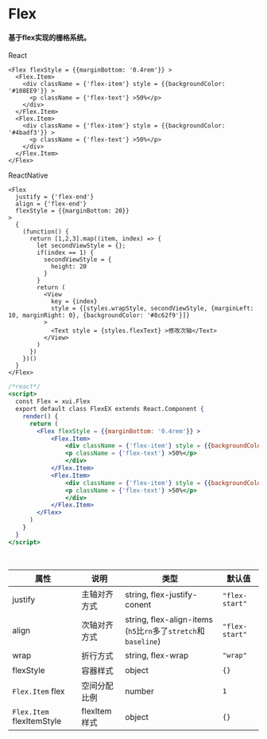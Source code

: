 # Flex

#### 基于flex实现的栅格系统。

React

```
<Flex flexStyle = {{marginBottom: '0.4rem'}} >
  <Flex.Item>
    <div className = {'flex-item'} style = {{backgroundColor: '#108EE9'}} >
      <p className = {'flex-text'} >50%</p>
    </div>
  </Flex.Item>
  <Flex.Item>
    <div className = {'flex-item'} style = {{backgroundColor: '#4badf3'}} >
      <p className = {'flex-text'} >50%</p>
    </div>
  </Flex.Item>
</Flex>
```

ReactNative

```
<Flex 
  justify = {'flex-end'} 
  align = {'flex-end'} 
  flexStyle = {{marginBottom: 20}} 
>
  {
    (function() {
      return [1,2,3].map((item, index) => {
        let secondViewStyle = {};
        if(index == 1) {
          secondViewStyle = {
            height: 20
          }
        }
        return (
          <View 
            key = {index} 
            style = {[styles.wrapStyle, secondViewStyle, {marginLeft: 10, marginRight: 0}, {backgroundColor: '#8c62f9'}]} 
          >
            <Text style = {styles.flexText} >修改次轴</Text>
          </View>
        )
      })
    })()
  }
</Flex>
```

```jsx
/*react*/
<script>
  const Flex = xui.Flex
  export default class FlexEX extends React.Component {
    render() {
      return (
        <Flex flexStyle = {{marginBottom: '0.4rem'}} >
            <Flex.Item>
                <div className = {'flex-item'} style = {{backgroundColor: '#108EE9'}} >
                <p className = {'flex-text'} >50%</p>
                </div>
            </Flex.Item>
            <Flex.Item>
                <div className = {'flex-item'} style = {{backgroundColor: '#4badf3'}} >
                <p className = {'flex-text'} >50%</p>
                </div>
            </Flex.Item>
        </Flex>
      )
    }
  }
</script>
```

<br/>

属性 | 说明 | 类型 | 默认值
----|-----|------|------
justify | 主轴对齐方式 | string, flex-justify-conent | `"flex-start"`
align | 次轴对齐方式 | string, flex-align-items (`h5`比`rn`多了`stretch`和`baseline`) | `"flex-start"`
wrap| 折行方式 | string, flex-wrap | `"wrap"`
flexStyle | 容器样式 | object | `{}`
`Flex.Item` flex | 空间分配比例 | number | `1`
`Flex.Item` flexItemStyle | flexItem样式 | object | `{}` 